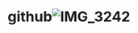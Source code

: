 # github![IMG_3242](https://github.com/github/.github/assets/127110010/2536dbcf-3077-496a-b2e2-b6036ce32173)
